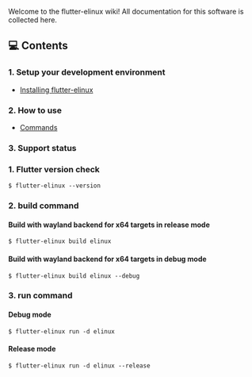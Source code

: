 Welcome to the flutter-elinux wiki! All documentation for this software is collected here.

## 💻 Contents
### 1. Setup your development environment
- [Installing flutter-elinux](https://github.com/sony/flutter-elinux/wiki/Installing-flutter-elinux)

### 2. How to use

- [Commands]()

### 3. Support status

### 1. Flutter version check
```Shell
$ flutter-elinux --version
```

### 2. build command
#### Build with wayland backend for x64 targets in release mode
```Shell
$ flutter-elinux build elinux
```

#### Build with wayland backend for x64 targets in debug mode
```Shell
$ flutter-elinux build elinux --debug
```

### 3. run command
#### Debug mode
```Shell
$ flutter-elinux run -d elinux
```

#### Release mode
```Shell
$ flutter-elinux run -d elinux --release
```
